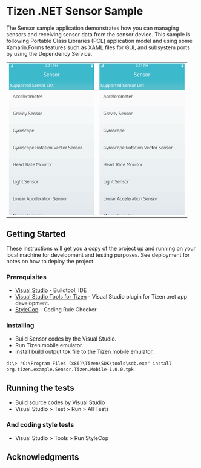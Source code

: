 # Tizen .NET Sensor Sample

The Sensor sample application demonstrates how you can managing sensors and receiving sensor data from the sensor device. This sample is following Portable Class Libraries (PCL) application model and using some Xamarin.Forms features such as XAML files for GUI, and subsystem ports by using the Dependency Service.


<table>
<tr>
<td>
<center><img src='Sensor.Tizen.Mobile.png' height=400></center>
</td>
<td>
<center><img src='Sensor.Tizen.Mobile.png' height=400></center>
</td>
</tr>
</table>

## Getting Started

These instructions will get you a copy of the project up and running on your local machine for development and testing purposes. See deployment for notes on how to deploy the project.

### Prerequisites

* [Visual Studio](https://www.visualstudio.com/) - Buildtool, IDE
* [Visual Studio Tools for Tizen](https://developer.tizen.org/development/tizen-.net-preview/visual-studio-tools-tizen) - Visual Studio plugin for Tizen .net app development.
* [StyleCop](https://github.com/StyleCop/StyleCop) - Coding Rule Checker

### Installing

* Build Sensor codes by the Visual Studio.
* Run Tizen mobile emulator.
* Install build output tpk file to the Tizen mobile emulator.

```
d:\> "C:\Program Files (x86)\Tizen\SDK\tools\sdb.exe" install org.tizen.example.Sensor.Tizen.Mobile-1.0.0.tpk
```

## Running the tests

* Build source codes by Visual Studio
* Visual Studio > Test > Run > All Tests

### And coding style tests

* Visual Studio > Tools > Run StyleCop

## Acknowledgments
